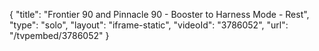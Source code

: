 {
    "title": "Frontier 90 and Pinnacle 90 - Booster to Harness Mode - Rest",
    "type": "solo",
    "layout": "iframe-static",
    "videoId": "3786052",
    "url": "\/tvpembed\/3786052"
}